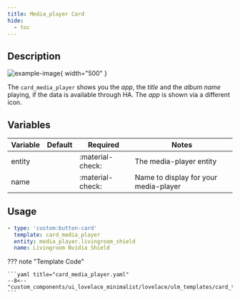 ```yaml
---
title: Media_player Card
hide:
  - toc
---
```

<!-- markdownlint-disable MD046 -->

## Description

![example-image](../../assets/img/ulm_cards/card_media_player.png){ width="500" }

The `card_media_player` shows you the *app*, the *title* and the *album name* playing, if the data is available through HA. The *app* is shown via a different icon.

## Variables

 Variable | Default | Required         | Notes             |
|----------|---------|------------------|-------------------|
| entity     |         | :material-check: | The media-player entity |
| name |      | :material-check: | Name to display for your media-player |

## Usage

```yaml
- type: 'custom:button-card'
  template: card_media_player
  entity: media_player.livingroom_shield
  name: Livingroom Nvidia Shield
```

??? note "Template Code"

    ```yaml title="card_media_player.yaml"
    --8<-- "custom_components/ui_lovelace_minimalist/lovelace/ulm_templates/card_templates/cards/card_media_player.yaml"
    ```
